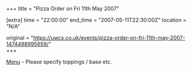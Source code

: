+++
title = "Pizza Order on Fri 11th May 2007"

[extra]
time = "22:00:00"
end_time = "2007-05-11T22:30:00Z"
location = "N/A"

original = "https://uwcs.co.uk/events/pizza-order-on-fri-11th-may-2007-1474488995659/"    
+++

[Menu](http://www.pizzahut.co.uk/restaurant/restaurant-menu.html) - Please specify toppings / base etc.

